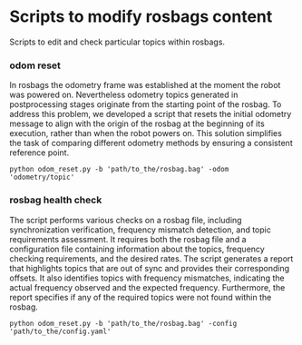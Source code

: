# Scripts to modify rosbags content

Scripts to edit and check particular topics within rosbags. 

### odom reset

In rosbags the odometry frame was established at the moment the robot was powered on. Nevertheless odometry topics generated in postprocessing stages originate from the starting point of the rosbag. To address this problem, we developed a script that resets the initial odometry message to align with the origin of the rosbag at the beginning of its execution, rather than when the robot powers on. This solution simplifies the task of comparing different odometry methods by ensuring a consistent reference point.
```
python odom_reset.py -b 'path/to_the/rosbag.bag' -odom 'odometry/topic' 
```
### rosbag health check
The script performs various checks on a rosbag file, including synchronization verification, frequency mismatch detection, and topic requirements assessment. It requires both the rosbag file and a configuration file containing information about the topics, frequency checking requirements, and the desired rates. The script generates a report that highlights topics that are out of sync and provides their corresponding offsets. It also identifies topics with frequency mismatches, indicating the actual frequency observed and the expected frequency. Furthermore, the report specifies if any of the required topics were not found within the rosbag.   

```
python odom_reset.py -b 'path/to_the/rosbag.bag' -config 'path/to_the/config.yaml' 
```


